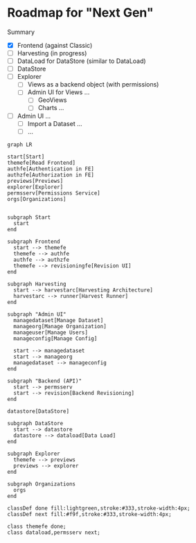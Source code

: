 # Roadmap for "Next Gen"

Summary

* [x] Frontend (against Classic)
* [ ] Harvesting (in progress)
* [ ] DataLoad for DataStore (similar to DataLoad)
* [ ] DataStore
* [ ] Explorer
  * [ ] Views as a backend object (with permissions)
  * [ ] Admin UI for Views ...
    * [ ] GeoViews
    * [ ] Charts ...
* [ ] Admin UI ...
  * [ ] Import a Dataset ...
  * [ ] ...

```mermaid
graph LR

start[Start]
themefe[Read Frontend]
authfe[Authentication in FE]
authzfe[Authorization in FE]
previews[Previews]
explorer[Explorer]
permsserv[Permissions Service]
orgs[Organizations]


subgraph Start
  start
end

subgraph Frontend
  start --> themefe
  themefe --> authfe
  authfe --> authzfe
  themefe --> revisioningfe[Revision UI]
end

subgraph Harvesting
  start --> harvestarc[Harvesting Architecture]
  harvestarc --> runner[Harvest Runner]
end

subgraph "Admin UI"
  managedataset[Manage Dataset]
  manageorg[Manage Organization]
  manageuser[Manage Users]
  manageconfig[Manage Config]
  
  start --> managedataset
  start --> manageorg
  managedataset --> manageconfig
end

subgraph "Backend (API)"
  start --> permsserv
  start --> revision[Backend Revisioning]
end

datastore[DataStore]

subgraph DataStore
  start --> datastore
  datastore --> dataload[Data Load]
end

subgraph Explorer
  themefe --> previews
  previews --> explorer
end

subgraph Organizations
  orgs
end

classDef done fill:lightgreen,stroke:#333,stroke-width:4px;
classDef next fill:#f9f,stroke:#333,stroke-width:4px;

class themefe done;
class dataload,permsserv next;
```

<mermaid />

